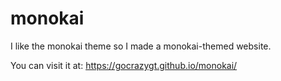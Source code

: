 # monokai
I like the monokai theme so I made a monokai-themed website.

You can visit it at: https://gocrazygt.github.io/monokai/
